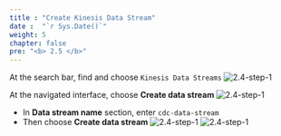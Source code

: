 ```yaml
---
title : "Create Kinesis Data Stream"
date :  "`r Sys.Date()`" 
weight: 5
chapter: false
pre: "<b> 2.5 </b>"
---
```


At the search bar, find and choose `Kinesis Data Streams`
![2.4-step-1](/images/kdt-1.png)

At the navigated interface, choose **Create data stream**
![2.4-step-1](/images/kdt-2.png)

- In **Data stream name** section, enter `cdc-data-stream`
- Then choose **Create data stream**
![2.4-step-1](/images/kdt-3.png)
![2.4-step-1](/images/kdt-4.png)
